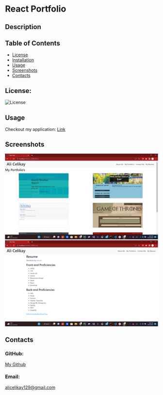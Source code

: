 # React Portfolio

## Description


## Table of Contents
* [License](#license)
* [Installation](#installation)
* [Usage](#usage)
* [Screenshots](#screenshots)
* [Contacts](#contacts)

## License:
![License](https://img.shields.io/badge/License-ISC-blue)

## Usage
Checkout my application: [Link](https://alicelikay.github.io/hw_20/)

## Screenshots
![web browser](./assets/Screenshot%20(87).png)
![web browser](./assets/Screenshot%20(88).png)

## Contacts
### GitHub: 
[My Github](https://github.com/AliCelikay)
### Email:
alicelikay129@gmail.com
